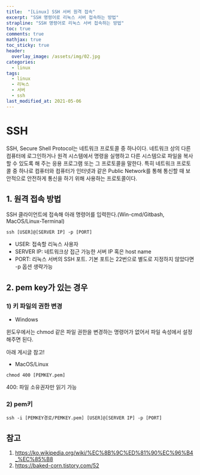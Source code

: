 ```yaml
---
title:  "[Linux] SSH 서버 원격 접속"
excerpt: "SSH 명령어로 리눅스 서버 접속하는 방법"
strapline: "SSH 명령어로 리눅스 서버 접속하는 방법"
toc: true
comments: true
mathjax: true
toc_sticky: true
header:
  overlay_image: /assets/img/02.jpg
categories:
  - linux
tags:
  - linux
  - 리눅스
  - 서버
  - ssh
last_modified_at: 2021-05-06
---
```


# SSH
SSH, Secure Shell Protocol는 네트워크 프로토콜 중 하나이다.
네트워크 상의 다른 컴퓨터에 로그인하거나 원격 시스템에서 명령을 실행하고 다른 시스템으로 
파일을 복사할 수 있도록 해 주는 응용 프로그램 또는 그 프로토콜을 말한다.
특히  네트워크 프로토콜 중 하나로 컴퓨터와 컴퓨터가 인터넷과 같은 Public Network를 통해 
통신할 때 보안적으로 안전하게 통신을 하기 위해 사용하는 프로토콜이다.

## 1. 원격 접속 방법
SSH 클라이언트에 접속해 아래 명령어를 입력한다.(Win-cmd/Gitbash, MacOS/Linux-Terminal)
```shell
ssh [USER]@[SERVER IP] -p [PORT]
```

- USER: 접속할 리눅스 사용자
- SERVER IP: 네트워크상 접근 가능한 서버 IP 혹은 host name
- PORT: 리눅스 서버의 SSH 포트. 기본 포트는 22번으로 별도로 지정하지 않았다면 -p 옵션 생략가능

## 2. pem key가 있는 경우

### 1) 키 파일의 권한 변경
- Windows

윈도우에서는 chmod 같은 파일 권한을 변경하는 명령어가 없어서 파일 속성에서 설정해주면 된다.

아래 게시글 참고!





- MacOS/Linux
```shell
chmod 400 [PEMKEY.pem]
```
400: 파일 소유권자만 읽기 가능

### 2) pem키

```shell
ssh -i [PEMKEY경로/PEMKEY.pem] [USER]@[SERVER IP] -p [PORT]
```

## 참고
1. https://ko.wikipedia.org/wiki/%EC%8B%9C%ED%81%90%EC%96%B4_%EC%85%B8
2. https://baked-corn.tistory.com/52
